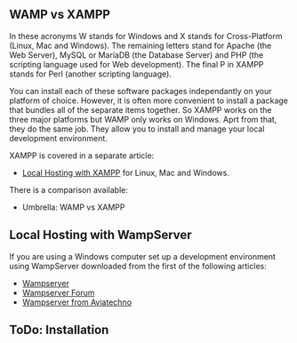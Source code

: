 <!-- Filename: J4.x:Hosting_Setup / Display title: Local Hosting on Windows -->

## WAMP vs XAMPP

In these acronyms W stands for Windows and X stands for Cross-Platform
(Linux, Mac and Windows). The remaining letters stand for Apache (the
Web Server), MySQL or MariaDB (the Database Server) and PHP (the scripting
language used for Web development). The final P in XAMPP stands for Perl
(another scripting language).

You can install each of these software packages independantly on your platform
of choice. However, it is often more convenient to install a package that
bundles all of the separate items together. So XAMPP works on the three major
platforms but WAMP only works on Windows. Aprt from that, they do the same
job. They allow you to install and manage your local development environment.

XAMPP is covered in a separate article:
* [Local Hosting with XAMPP](jdocmanual?manual=user&heading=hosting&filename=local-hosting-with-xampp.md "Internal link") for Linux, Mac and Windows.

There is a comparison available:
* Umbrella: WAMP vs XAMPP

## Local Hosting with WampServer

If you are using a Windows computer set up a development environment using
WampServer downloaded from the first of the following articles:

- <a href="https://www.wampserver.com/en/" class="external free"
  rel="nofollow noreferrer noopener">Wampserver</a>
- <a href="http://forum.wampserver.com/list.php" class="external free"
  rel="nofollow noreferrer noopener">Wampserver Forum</a>
- <a href="https://wampserver.aviatechno.net/" class="external free"
  rel="nofollow noreferrer noopener">Wampserver from Aviatechno</a>

## ToDo: Installation

